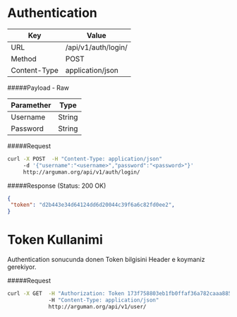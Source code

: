 Authentication
=======================
| Key             | Value              |
| ----------------|--------------------|
| URL             | /api/v1/auth/login/|
| Method          | POST               |
| Content-Type    | application/json   |


#####Payload - Raw

| Paramether    | Type     |
| ------------- | ---------|
| Username      | String   |
| Password      | String   |


#####Request

```bash
curl -X POST  -H "Content-Type: application/json"
     -d '{"username":"<username>","password":"<password>"}'
     http://arguman.org/api/v1/auth/login/
```

#####Response (Status: 200 OK)

```json
{
 "token": "d2b443e34d64124dd6d20044c39f6a6c82fd0ee2",
}
```

Token Kullanimi
=========================
Authentication sonucunda donen Token bilgisini Header e koymaniz gerekiyor.

#####Request

```bash
curl -X GET  -H "Authorization: Token 173f758803eb1fb0ffaf36a782caaa885bd42af2"
             -H "Content-Type: application/json"
             http://arguman.org/api/v1/user/
```
